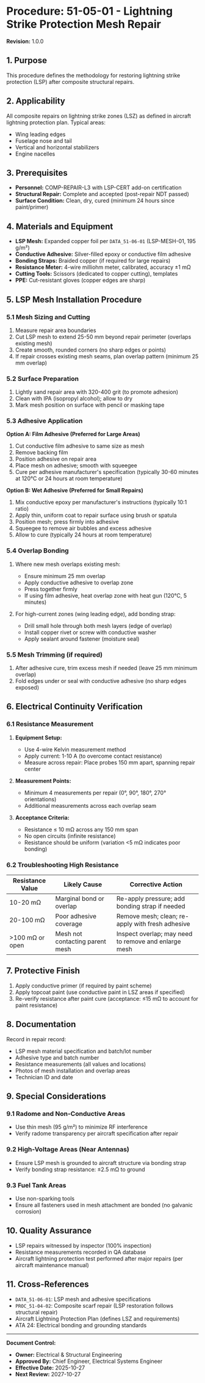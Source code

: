 # Procedure: 51-05-01 - Lightning Strike Protection Mesh Repair
**Revision:** 1.0.0

## 1. Purpose
This procedure defines the methodology for restoring lightning strike protection (LSP) after composite structural repairs.

## 2. Applicability
All composite repairs on lightning strike zones (LSZ) as defined in aircraft lightning protection plan. Typical areas:
- Wing leading edges
- Fuselage nose and tail
- Vertical and horizontal stabilizers
- Engine nacelles

## 3. Prerequisites
- **Personnel:** COMP-REPAIR-L3 with LSP-CERT add-on certification
- **Structural Repair:** Complete and accepted (post-repair NDT passed)
- **Surface Condition:** Clean, dry, cured (minimum 24 hours since paint/primer)

## 4. Materials and Equipment
- **LSP Mesh:** Expanded copper foil per `DATA_51-06-01` (LSP-MESH-01, 195 g/m²)
- **Conductive Adhesive:** Silver-filled epoxy or conductive film adhesive
- **Bonding Straps:** Braided copper (if required for large repairs)
- **Resistance Meter:** 4-wire milliohm meter, calibrated, accuracy ±1 mΩ
- **Cutting Tools:** Scissors (dedicated to copper cutting), templates
- **PPE:** Cut-resistant gloves (copper edges are sharp)

## 5. LSP Mesh Installation Procedure

### 5.1 Mesh Sizing and Cutting
1. Measure repair area boundaries
2. Cut LSP mesh to extend 25-50 mm beyond repair perimeter (overlaps existing mesh)
3. Create smooth, rounded corners (no sharp edges or points)
4. If repair crosses existing mesh seams, plan overlap pattern (minimum 25 mm overlap)

### 5.2 Surface Preparation
1. Lightly sand repair area with 320-400 grit (to promote adhesion)
2. Clean with IPA (isopropyl alcohol); allow to dry
3. Mark mesh position on surface with pencil or masking tape

### 5.3 Adhesive Application
**Option A: Film Adhesive (Preferred for Large Areas)**
1. Cut conductive film adhesive to same size as mesh
2. Remove backing film
3. Position adhesive on repair area
4. Place mesh on adhesive; smooth with squeegee
5. Cure per adhesive manufacturer's specification (typically 30-60 minutes at 120°C or 24 hours at room temperature)

**Option B: Wet Adhesive (Preferred for Small Repairs)**
1. Mix conductive epoxy per manufacturer's instructions (typically 10:1 ratio)
2. Apply thin, uniform coat to repair surface using brush or spatula
3. Position mesh; press firmly into adhesive
4. Squeegee to remove air bubbles and excess adhesive
5. Allow to cure (typically 24 hours at room temperature)

### 5.4 Overlap Bonding
1. Where new mesh overlaps existing mesh:
   - Ensure minimum 25 mm overlap
   - Apply conductive adhesive to overlap zone
   - Press together firmly
   - If using film adhesive, heat overlap zone with heat gun (120°C, 5 minutes)

2. For high-current zones (wing leading edge), add bonding strap:
   - Drill small hole through both mesh layers (edge of overlap)
   - Install copper rivet or screw with conductive washer
   - Apply sealant around fastener (moisture seal)

### 5.5 Mesh Trimming (if required)
1. After adhesive cure, trim excess mesh if needed (leave 25 mm minimum overlap)
2. Fold edges under or seal with conductive adhesive (no sharp edges exposed)

## 6. Electrical Continuity Verification

### 6.1 Resistance Measurement
1. **Equipment Setup:**
   - Use 4-wire Kelvin measurement method
   - Apply current: 1-10 A (to overcome contact resistance)
   - Measure across repair: Place probes 150 mm apart, spanning repair center

2. **Measurement Points:**
   - Minimum 4 measurements per repair (0°, 90°, 180°, 270° orientations)
   - Additional measurements across each overlap seam

3. **Acceptance Criteria:**
   - Resistance ≤ 10 mΩ across any 150 mm span
   - No open circuits (infinite resistance)
   - Resistance should be uniform (variation <5 mΩ indicates poor bonding)

### 6.2 Troubleshooting High Resistance
| Resistance Value | Likely Cause | Corrective Action |
|------------------|--------------|-------------------|
| 10-20 mΩ | Marginal bond or overlap | Re-apply pressure; add bonding strap if needed |
| 20-100 mΩ | Poor adhesive coverage | Remove mesh; clean; re-apply with fresh adhesive |
| >100 mΩ or open | Mesh not contacting parent mesh | Inspect overlap; may need to remove and enlarge mesh |

## 7. Protective Finish
1. Apply conductive primer (if required by paint scheme)
2. Apply topcoat paint (use conductive paint in LSZ areas if specified)
3. Re-verify resistance after paint cure (acceptance: ≤15 mΩ to account for paint resistance)

## 8. Documentation
Record in repair record:
- LSP mesh material specification and batch/lot number
- Adhesive type and batch number
- Resistance measurements (all values and locations)
- Photos of mesh installation and overlap areas
- Technician ID and date

## 9. Special Considerations

### 9.1 Radome and Non-Conductive Areas
- Use thin mesh (95 g/m²) to minimize RF interference
- Verify radome transparency per aircraft specification after repair

### 9.2 High-Voltage Areas (Near Antennas)
- Ensure LSP mesh is grounded to aircraft structure via bonding strap
- Verify bonding strap resistance: ≤2.5 mΩ to ground

### 9.3 Fuel Tank Areas
- Use non-sparking tools
- Ensure all fasteners used in mesh attachment are bonded (no galvanic corrosion)

## 10. Quality Assurance
- LSP repairs witnessed by inspector (100% inspection)
- Resistance measurements recorded in QA database
- Aircraft lightning protection test performed after major repairs (per aircraft maintenance manual)

## 11. Cross-References
- `DATA_51-06-01`: LSP mesh and adhesive specifications
- `PROC_51-04-02`: Composite scarf repair (LSP restoration follows structural repair)
- Aircraft Lightning Protection Plan (defines LSZ and requirements)
- ATA 24: Electrical bonding and grounding standards

---
**Document Control:**
- **Owner:** Electrical & Structural Engineering
- **Approved By:** Chief Engineer, Electrical Systems Engineer
- **Effective Date:** 2025-10-27
- **Next Review:** 2027-10-27

